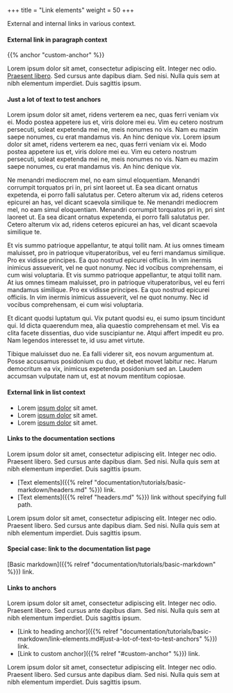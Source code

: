 +++
title = "Link elements"
weight = 50
+++

External and internal links in various context.

#### External link in paragraph context

{{% anchor "custom-anchor" %}}

Lorem ipsum dolor sit amet, consectetur adipiscing elit. Integer nec odio. 
[Praesent libero](https://google.com). Sed cursus ante dapibus diam. Sed nisi. Nulla quis sem at nibh elementum imperdiet. Duis sagittis ipsum. 

#### Just a lot of text to test anchors

Lorem ipsum dolor sit amet, ridens verterem ea nec, quas ferri veniam vix ei. Modo postea appetere ius et, viris dolore mei eu. Vim eu cetero nostrum persecuti, soleat expetenda mei ne, meis nonumes no vis. Nam eu mazim saepe nonumes, cu erat mandamus vis. An hinc denique vix.
Lorem ipsum dolor sit amet, ridens verterem ea nec, quas ferri veniam vix ei. Modo postea appetere ius et, viris dolore mei eu. Vim eu cetero nostrum persecuti, soleat expetenda mei ne, meis nonumes no vis. Nam eu mazim saepe nonumes, cu erat mandamus vis. An hinc denique vix.

Ne menandri mediocrem mel, no eam simul eloquentiam. Menandri corrumpit torquatos pri in, pri sint laoreet ut. Ea sea dicant ornatus expetenda, ei porro falli salutatus per. Cetero alterum vix ad, ridens ceteros epicurei an has, vel dicant scaevola similique te.
Ne menandri mediocrem mel, no eam simul eloquentiam. Menandri corrumpit torquatos pri in, pri sint laoreet ut. Ea sea dicant ornatus expetenda, ei porro falli salutatus per. Cetero alterum vix ad, ridens ceteros epicurei an has, vel dicant scaevola similique te.

Et vis summo patrioque appellantur, te atqui tollit nam. At ius omnes timeam maluisset, pro in patrioque vituperatoribus, vel eu ferri mandamus similique. Pro ex vidisse principes. Ea quo nostrud epicurei officiis. In vim inermis inimicus assueverit, vel ne quot nonumy. Nec id vocibus comprehensam, ei cum wisi voluptaria.
Et vis summo patrioque appellantur, te atqui tollit nam. At ius omnes timeam maluisset, pro in patrioque vituperatoribus, vel eu ferri mandamus similique. Pro ex vidisse principes. Ea quo nostrud epicurei officiis. In vim inermis inimicus assueverit, vel ne quot nonumy. Nec id vocibus comprehensam, ei cum wisi voluptaria.

Et dicant quodsi luptatum qui. Vix putant quodsi eu, ei sumo ipsum tincidunt qui. Id dicta quaerendum mea, alia quaestio comprehensam et mel. Vis ea clita facete dissentias, duo vide suscipiantur ne. Atqui affert impedit eu pro. Nam legendos interesset te, id usu amet virtute.

Tibique maluisset duo ne. Ea falli viderer sit, eos novum argumentum at. Posse accusamus posidonium cu duo, et debet movet labitur nec. Harum democritum ea vix, inimicus expetenda posidonium sed an. Laudem accumsan vulputate nam ut, est at novum mentitum copiosae.


#### External link in list context

* Lorem [ipsum dolor](https://google.com) sit amet.
* Lorem [ipsum dolor](https://google.com) sit amet.
* Lorem [ipsum dolor](https://google.com) sit amet.

#### Links to the documentation sections

Lorem ipsum dolor sit amet, consectetur adipiscing elit. Integer nec odio. Praesent libero. Sed cursus ante dapibus diam. Sed nisi. Nulla quis sem at nibh elementum imperdiet. Duis sagittis ipsum.

* [Text elements]({{% relref "documentation/tutorials/basic-markdown/headers.md" %}}) link.
* [Text elements]({{% relref "headers.md" %}}) link without specifying full path.

Lorem ipsum dolor sit amet, consectetur adipiscing elit. Integer nec odio. Praesent libero. Sed cursus ante dapibus diam. Sed nisi. Nulla quis sem at nibh elementum imperdiet. Duis sagittis ipsum.

#### Special case: link to the documentation list page

[Basic markdown]({{% relref "documentation/tutorials/basic-markdown" %}}) link.

#### Links to anchors

Lorem ipsum dolor sit amet, consectetur adipiscing elit. Integer nec odio. Praesent libero. Sed cursus ante dapibus diam. Sed nisi. Nulla quis sem at nibh elementum imperdiet. Duis sagittis ipsum.

* [Link to heading anchor]({{% relref "documentation/tutorials/basic-markdown/link-elements.md#just-a-lot-of-text-to-test-anchors" %}}) link.
* [Link to custom anchor]({{% relref "#custom-anchor" %}}) link.

Lorem ipsum dolor sit amet, consectetur adipiscing elit. Integer nec odio. Praesent libero. Sed cursus ante dapibus diam. Sed nisi. Nulla quis sem at nibh elementum imperdiet. Duis sagittis ipsum.
